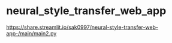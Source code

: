 # neural_style_transfer_web_app
https://share.streamlit.io/sak0997/neural-style-transfer-web-app-/main/main2.py
